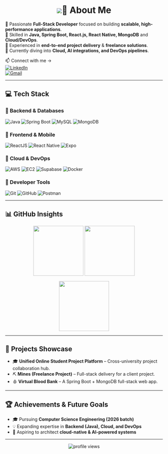 <!-- Header with Gradient -->
<h1 align="center">
  <img src="https://readme-typing-svg.herokuapp.com?font=Fira+Code&size=28&duration=2800&pause=2000&color=00F7F7&center=true&vCenter=true&width=600&lines=Hey%2C+I'm+Parth+👋; />
</h1>


---

## 🚀 About Me  

🔹 Passionate **Full-Stack Developer** focused on building **scalable, high-performance applications**.  
🔹 Skilled in **Java, Spring Boot, React.js, React Native, MongoDB** and **Cloud/DevOps**.  
🔹 Experienced in **end-to-end project delivery** & **freelance solutions**.  
🔹 Currently diving into **Cloud, AI integrations, and DevOps pipelines**.  

📫 Connect with me →  
[![LinkedIn](https://img.shields.io/badge/LinkedIn-0A66C2?style=for-the-badge&logo=linkedin&logoColor=white)](https://www.linkedin.com/in/parth11-c)  
[![Gmail](https://img.shields.io/badge/Gmail-D14836?style=for-the-badge&logo=gmail&logoColor=white)](mailto:parthbhende11@gmail.com)  

---

## 💻 Tech Stack  

<p align="center">
  
### 🔹 **Backend & Databases**  
![Java](https://img.shields.io/badge/Java-%23ED8B00.svg?style=flat-square&logo=openjdk&logoColor=white)
![Spring Boot](https://img.shields.io/badge/Spring%20Boot-%236DB33F.svg?style=flat-square&logo=springboot&logoColor=white)
![MySQL](https://img.shields.io/badge/MySQL-%2300f.svg?style=flat-square&logo=mysql&logoColor=white)
![MongoDB](https://img.shields.io/badge/MongoDB-%2347A248.svg?style=flat-square&logo=mongodb&logoColor=white)  

### 🔹 **Frontend & Mobile**  
![ReactJS](https://img.shields.io/badge/React-%2361DAFB.svg?style=flat-square&logo=react&logoColor=black)
![React Native](https://img.shields.io/badge/React%20Native-%2361DAFB.svg?style=flat-square&logo=react&logoColor=black)
![Expo](https://img.shields.io/badge/Expo-000020?style=flat-square&logo=expo&logoColor=white)  

### 🔹 **Cloud & DevOps**  
![AWS](https://img.shields.io/badge/AWS-%23FF9900.svg?style=flat-square&logo=amazonaws&logoColor=white)
![EC2](https://img.shields.io/badge/AWS%20EC2-%23FF9900.svg?style=flat-square&logo=amazonaws&logoColor=white)
![Supabase](https://img.shields.io/badge/Supabase-3ECF8E?style=flat-square&logo=supabase&logoColor=white)
![Docker](https://img.shields.io/badge/Docker-%232496ED.svg?style=flat-square&logo=docker&logoColor=white)  

### 🔹 **Developer Tools**  
![Git](https://img.shields.io/badge/Git-%23F05033.svg?style=flat-square&logo=git&logoColor=white)
![GitHub](https://img.shields.io/badge/GitHub-%23181717.svg?style=flat-square&logo=github&logoColor=white)
![Postman](https://img.shields.io/badge/Postman-FF6C37?style=flat-square&logo=postman&logoColor=white)  

</p>

---

## 📊 GitHub Insights  

<p align="center">
  <img height="160" src="https://github-readme-stats.vercel.app/api?username=parth11-c&show_icons=true&theme=radical&hide_border=true&count_private=true" />
  <img height="160" src="https://github-readme-stats.vercel.app/api/top-langs/?username=parth11-c&layout=compact&theme=radical&hide_border=true" />
</p>  

<p align="center">
  <img height="160" src="https://github-readme-streak-stats.herokuapp.com/?user=parth11-c&theme=radical&hide_border=true" />
</p>  

---

## 🚀 Projects Showcase  

- 🎓 **Unified Online Student Project Platform** – Cross-university project collaboration hub.  
- ⛏ **Mines (Freelance Project)** – Full-stack delivery for a client project.  
- 🩸 **Virtual Blood Bank** – A Spring Boot + MongoDB full-stack web app.  

---

## 🏆 Achievements & Future Goals  

- 🎓 Pursuing **Computer Science Engineering (2026 batch)**  
- 💡 Expanding expertise in **Backend (Java), Cloud, and DevOps**  
- 🌟 Aspiring to architect **cloud-native & AI-powered systems**  

---

<p align="center">
  <img src="https://komarev.com/ghpvc/?username=parth11-c&style=for-the-badge&color=blue" alt="profile views"/>
</p>

